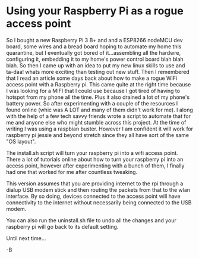 # Using your Raspberry Pi as a rogue access point

So I bought a new Raspberry Pi 3 B+ and and a ESP8266 nodeMCU dev board, some wires and a bread board hoping to automate my home this quarantine, but I eventually got bored of it...assembling all the hardwre, configuring it, embedding it to my home's power control board blah blah blah. So then I came up with an idea to put my new linux skills to use and ta-daa! whats more exciting than testing out new stuff. Then I remembered that I read an article some days back about how to make a rogue WiFi access point with a Raspberry pi. This came quite at the right time because I was looking for a MIFI that I could use because I got tired of having to hotspot from my phone all the time. Plus it also drained a lot of my phone's battery power. So after experimenting with a couple of the resources I found online (whic was A LOT and many of them didn't work for me). I along with the help of a few tech savvy friends wrote a script to automate that for me and anyone else who might stumble across this project. At the time of writing I was using a raspbian buster. However I am confident it will work for raspberry pi jessie and beyond stretch since they all have sort of the same "OS layout".

The install.sh script will turn your raspberry pi into a wifi access point. There a lot of tutorials online about how to turn your raspberry pi into an access point, however after experimenting with a bunch of them, I finally had one that worked for me after countless tweaking.

This version assumes that you are providing internet to the rpi through a dialup USB modem stick and then routing the packets from that to the wlan interface. By so doing, devices connected to the access point will have connectivity to the internet without necessarily being connected to the USB modem.

You can also run the uninstall.sh file to undo all the changes and your raspberry pi will go back to its default setting.

Until next time...

-B
